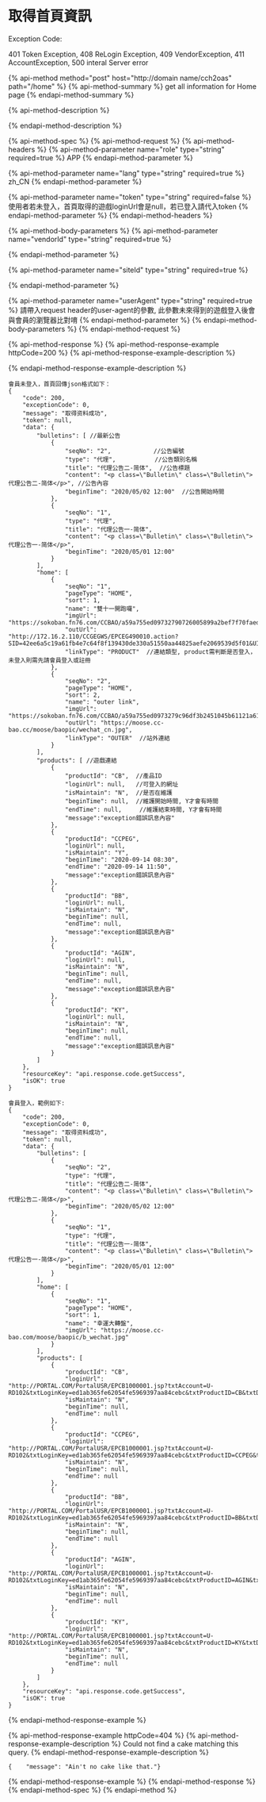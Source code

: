 # 取得首頁資訊

Exception Code:

401 Token Exception, 408 ReLogin Exception, 409 VendorException, 411 AccountException, 500 interal Server error

{% api-method method="post" host="http://domain name/cch2oas" path="/home" %}
{% api-method-summary %}
get all information for Home page
{% endapi-method-summary %}

{% api-method-description %}

{% endapi-method-description %}

{% api-method-spec %}
{% api-method-request %}
{% api-method-headers %}
{% api-method-parameter name="role" type="string" required=true %}
APP
{% endapi-method-parameter %}

{% api-method-parameter name="lang" type="string" required=true %}
zh\_CN
{% endapi-method-parameter %}

{% api-method-parameter name="token" type="string" required=false %}
使用者若未登入，首頁取得的遊戲loginUrl會是null，若已登入請代入token
{% endapi-method-parameter %}
{% endapi-method-headers %}

{% api-method-body-parameters %}
{% api-method-parameter name="vendorId" type="string" required=true %}

{% endapi-method-parameter %}

{% api-method-parameter name="siteId" type="string" required=true %}

{% endapi-method-parameter %}

{% api-method-parameter name="userAgent" type="string" required=true %}
請帶入request header的user-agent的參數, 此參數未來得到的遊戲登入後會與會員的瀏覽器比對唷
{% endapi-method-parameter %}
{% endapi-method-body-parameters %}
{% endapi-method-request %}

{% api-method-response %}
{% api-method-response-example httpCode=200 %}
{% api-method-response-example-description %}

{% endapi-method-response-example-description %}

```
會員未登入，首頁回傳json格式如下：
{
    "code": 200,
    "exceptionCode": 0,
    "message": "取得资料成功",
    "token": null,
    "data": {
        "bulletins": [ //最新公告
            {
                "seqNo": "2",            //公告編號
                "type": "代理",           //公告類別名稱
                "title": "代理公告二-简体",  //公告標題
                "content": "<p class=\"Bulletin\" class=\"Bulletin\">代理公告二-简体</p>", //公告內容
                "beginTime": "2020/05/02 12:00"  //公告開始時間
            },
            {
                "seqNo": "1",
                "type": "代理",
                "title": "代理公告一-简体",
                "content": "<p class=\"Bulletin\" class=\"Bulletin\">代理公告一-简体</p>",
                "beginTime": "2020/05/01 12:00"
            }
        ],
        "home": [
            {
                "seqNo": "1",
                "pageType": "HOME",
                "sort": 1,
                "name": "雙十一開跑囉",
                "imgUrl": "https://sokoban.fn76.com/CCBAO/a59a755ed09732790726005899a2bef7f70faed06550e80be366569d3db2be54",
                "outUrl": "http://172.16.2.110/CCGEGWS/EPCEG490010.action?SID=42ee6a5c19a61fb4e7c64f8f139430de330a51550aa44825aefe2069539d5f01&UID=CCP5579&lang=zh_CN&timeZone=plus8:00&gameKey=FORTUNEINGOT",
                "linkType": "PRODUCT"  //連結類型, product需判斷是否登入，未登入則需先請會員登入或註冊
            },
            {
                "seqNo": "2",
                "pageType": "HOME",
                "sort": 2,
                "name": "outer link",
                "imgUrl": "https://sokoban.fn76.com/CCBAO/a59a755ed0973279c96df3b2451045b61121a61ea39f5c02",
                "outUrl": "https://moose.cc-bao.cc/moose/baopic/wechat_cn.jpg",
                "linkType": "OUTER"  //站外連結
            }
        ],
        "products": [ //遊戲連結
            {
                "productId": "CB",  //產品ID
                "loginUrl": null,   //可登入的網址
                "isMaintain": "N",  //是否在維護
                "beginTime": null,  //維護開始時間, Y才會有時間
                "endTime": null,     //維護結束時間, Y才會有時間
                "message":"exception錯誤訊息內容"
            },
            {
                "productId": "CCPEG",
                "loginUrl": null,
                "isMaintain": "Y",
                "beginTime": "2020-09-14 08:30",
                "endTime": "2020-09-14 11:50",
                "message":"exception錯誤訊息內容"
            },
            {
                "productId": "BB",
                "loginUrl": null,
                "isMaintain": "N",
                "beginTime": null,
                "endTime": null,
                "message":"exception錯誤訊息內容"
            },
            {
                "productId": "AGIN",
                "loginUrl": null,
                "isMaintain": "N",
                "beginTime": null,
                "endTime": null,
                "message":"exception錯誤訊息內容"
            },
            {
                "productId": "KY",
                "loginUrl": null,
                "isMaintain": "N",
                "beginTime": null,
                "endTime": null,
                "message":"exception錯誤訊息內容"
            }
        ]
    },
    "resourceKey": "api.response.code.getSuccess",
    "isOK": true
}

會員登入，範例如下:
{
    "code": 200,
    "exceptionCode": 0,
    "message": "取得资料成功",
    "token": null,
    "data": {
        "bulletins": [
            {
                "seqNo": "2",
                "type": "代理",
                "title": "代理公告二-简体",
                "content": "<p class=\"Bulletin\" class=\"Bulletin\">代理公告二-简体</p>",
                "beginTime": "2020/05/02 12:00"
            },
            {
                "seqNo": "1",
                "type": "代理",
                "title": "代理公告一-简体",
                "content": "<p class=\"Bulletin\" class=\"Bulletin\">代理公告一-简体</p>",
                "beginTime": "2020/05/01 12:00"
            }
        ],
        "home": [
            {
                "seqNo": "1",
                "pageType": "HOME",
                "sort": 1,
                "name": "幸運大轉盤",
                "imgUrl": "https://moose.cc-bao.com/moose/baopic/b_wechat.jpg"
            }
        ],
        "products": [
            {
                "productId": "CB",
                "loginUrl": "http://PORTAL.COM/PortalUSR/EPCB1000001.jsp?txtAccount=U-RD102&txtLoginKey=ed1ab365fe62054fe5969397aa84cebc&txtProductID=CB&txtDevice=MOBILE&p=PortalOpenAPI",
                "isMaintain": "N",
                "beginTime": null,
                "endTime": null
            },
            {
                "productId": "CCPEG",
                "loginUrl": "http://PORTAL.COM/PortalUSR/EPCB1000001.jsp?txtAccount=U-RD102&txtLoginKey=ed1ab365fe62054fe5969397aa84cebc&txtProductID=CCPEG&txtDevice=MOBILE&p=PortalOpenAPI",
                "isMaintain": "N",
                "beginTime": null,
                "endTime": null
            },
            {
                "productId": "BB",
                "loginUrl": "http://PORTAL.COM/PortalUSR/EPCB1000001.jsp?txtAccount=U-RD102&txtLoginKey=ed1ab365fe62054fe5969397aa84cebc&txtProductID=BB&txtDevice=MOBILE&p=PortalOpenAPI",
                "isMaintain": "N",
                "beginTime": null,
                "endTime": null
            },
            {
                "productId": "AGIN",
                "loginUrl": "http://PORTAL.COM/PortalUSR/EPCB1000001.jsp?txtAccount=U-RD102&txtLoginKey=ed1ab365fe62054fe5969397aa84cebc&txtProductID=AGIN&txtDevice=MOBILE&p=PortalOpenAPI",
                "isMaintain": "N",
                "beginTime": null,
                "endTime": null
            },
            {
                "productId": "KY",
                "loginUrl": "http://PORTAL.COM/PortalUSR/EPCB1000001.jsp?txtAccount=U-RD102&txtLoginKey=ed1ab365fe62054fe5969397aa84cebc&txtProductID=KY&txtDevice=MOBILE&p=PortalOpenAPI",
                "isMaintain": "N",
                "beginTime": null,
                "endTime": null
            }
        ]
    },
    "resourceKey": "api.response.code.getSuccess",
    "isOK": true
}
```
{% endapi-method-response-example %}

{% api-method-response-example httpCode=404 %}
{% api-method-response-example-description %}
Could not find a cake matching this query.
{% endapi-method-response-example-description %}

```
{    "message": "Ain't no cake like that."}
```
{% endapi-method-response-example %}
{% endapi-method-response %}
{% endapi-method-spec %}
{% endapi-method %}



